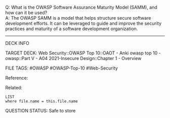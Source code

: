 Q: What is the OWASP Software Assurance Maturity Model (SAMM), and how can it be used?  
A: The OWASP SAMM is a model that helps structure secure software development efforts. It can be leveraged to guide and improve the security practices and maturity of a software development organization.
<!--ID: 1697070654949-->

---

DECK INFO

TARGET DECK: Web Security::OWASP Top 10::OAOT - Anki owasp top 10 - owasp::Part V - A04 2021-Insecure Design::Chapter 1 - Overview

FILE TAGS: #OWASP #OWASP-Top-10 #Web-Security

Reference:

Related:

```dataview
LIST
where file.name = this.file.name
```

QUESTION STATUS: Safe to store